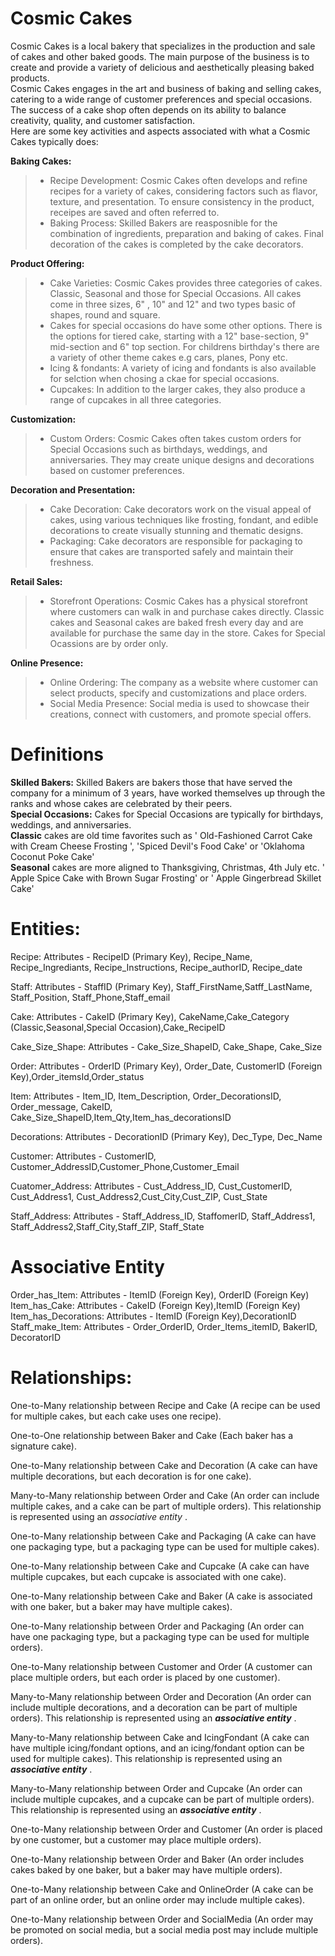 # Cosmic Cakes  

Cosmic Cakes is a local bakery that specializes in the production and sale of cakes and other baked goods. 
The main purpose of the business is to create and provide a variety of delicious and aesthetically pleasing baked products.  
Cosmic Cakes engages in the art and business of baking and selling cakes, catering to a wide range of customer preferences and special occasions.  
The success of a cake shop often depends on its ability to balance creativity, quality, and customer satisfaction.  
Here are some key activities and aspects associated with what a Cosmic Cakes typically does:

**Baking Cakes:**

> - Recipe Development: Cosmic Cakes often develops and refine recipes for a variety of cakes, considering factors such as flavor, texture, and presentation.  To ensure consistency in the product, receipes are saved and often referred to.
> - Baking Process: Skilled Bakers are reasposnible for the combination of ingredients, preparation and baking of cakes. Final decoration of the cakes is completed by the cake decorators.


**Product Offering:**

> - Cake Varieties: Cosmic Cakes provides three categories of cakes. Classic, Seasonal and those for Special Occasions.  All cakes come in three sizes, 6" , 10" and 12" and two types basic of shapes, round and square.
> - Cakes for special occasions do have some other options. There is the options for tiered cake, starting with a 12" base-section, 9" mid-section and 6" top section. For childrens birthday's there are a variety of other theme cakes e.g cars, planes, Pony etc.
> - Icing & fondants: A variety of icing and fondants is also available for selction when chosing a ckae for special occasions.
> - Cupcakes: In addition to the larger cakes, they also produce a range of cupcakes in all three categories.  


**Customization:**

> - Custom Orders: Cosmic Cakes often takes custom orders for Special Occasions such as birthdays, weddings, and anniversaries. They may create unique designs and decorations based on customer preferences.  


**Decoration and Presentation:**  

> - Cake Decoration: Cake decorators work on the visual appeal of cakes, using various techniques like frosting, fondant, and edible decorations to create visually stunning and thematic designs.  
> - Packaging: Cake decorators are responsible for packaging to ensure that cakes are transported safely and maintain their freshness.


**Retail Sales:**

> - Storefront Operations: Cosmic Cakes has a physical storefront where customers can walk in and purchase cakes directly.  Classic cakes and Seasonal cakes are baked fresh every day and are available for purchase the same day in the store. Cakes for Special Ocassions are by order only.

**Online Presence:**  

> - Online Ordering: The company as a website where customer can select products, specify and customizations and place orders.  
> - Social Media Presence: Social media is used to showcase their creations, connect with customers, and promote special offers.  

# Definitions  

**Skilled Bakers:**  Skilled Bakers are bakers those that have served the company for a minimum of 3 years, have worked themselves up through the ranks and whose cakes are celebrated by their peers.   
**Special Occasions:**  Cakes for Special Occasions are typically for birthdays, weddings, and anniversaries.   
**Classic** cakes are old time favorites such as ' Old-Fashioned Carrot Cake with Cream Cheese Frosting ', 'Spiced Devil's Food Cake' or 'Oklahoma Coconut Poke Cake'  
**Seasonal** cakes are more aligned to Thanksgiving, Christmas, 4th July etc. ' Apple Spice Cake with Brown Sugar Frosting' or ' Apple Gingerbread Skillet Cake'   

# Entities:

Recipe: Attributes - RecipeID (Primary Key), Recipe_Name, Recipe_Ingrediants, Recipe_Instructions, Recipe_authorID, Recipe_date  

Staff: Attributes - StaffID (Primary Key), Staff_FirstName,Satff_LastName, Staff_Position, Staff_Phone,Staff_email 

Cake: Attributes - CakeID (Primary Key), CakeName,Cake_Category (Classic,Seasonal,Special Occasion),Cake_RecipeID

Cake_Size_Shape: Attributes - Cake_Size_ShapeID, Cake_Shape, Cake_Size

Order: Attributes - OrderID (Primary Key), Order_Date, CustomerID (Foreign Key),Order_itemsId,Order_status  

Item: Attributes - Item_ID, Item_Description, Order_DecorationsID, Order_message, CakeID, Cake_Size_ShapeID,Item_Qty,Item_has_decorationsID

Decorations: Attributes - DecorationID (Primary Key), Dec_Type, Dec_Name 

Customer: Attributes - CustomerID, Customer_AddressID,Customer_Phone,Customer_Email

Cuatomer_Address: Attributes - Cust_Address_ID, Cust_CustomerID, Cust_Address1, Cust_Address2,Cust_City,Cust_ZIP, Cust_State

Staff_Address: Attributes - Staff_Address_ID, StaffomerID, Staff_Address1, Staff_Address2,Staff_City,Staff_ZIP, Staff_State

# Associative Entity  
Order_has_Item: Attributes - ItemID (Foreign Key), OrderID (Foreign Key)  
Item_has_Cake: Attributes - CakeID (Foreign Key),ItemID (Foreign Key)
Item_has_Decorations: Attributes - ItemID (Foreign Key),DecorationID
Staff_make_Item: Attributes - Order_OrderID, Order_Items_itemID, BakerID, DecoratorID



# Relationships:

One-to-Many relationship between Recipe and Cake (A recipe can be used for multiple cakes, but each cake uses one recipe).   

One-to-One relationship between Baker and Cake (Each baker has a signature cake).  

One-to-Many relationship between Cake and Decoration (A cake can have multiple decorations, but each decoration is for one cake).  

Many-to-Many relationship between Order and Cake (An order can include multiple cakes, and a cake can be part of multiple orders). This relationship is represented using an *associative entity* .  

One-to-Many relationship between Cake and Packaging (A cake can have one packaging type, but a packaging type can be used for multiple cakes).  

One-to-Many relationship between Cake and Cupcake (A cake can have multiple cupcakes, but each cupcake is associated with one cake).  

One-to-Many relationship between Cake and Baker (A cake is associated with one baker, but a baker may have multiple cakes).  

One-to-Many relationship between Order and Packaging (An order can have one packaging type, but a packaging type can be used for multiple orders).  

One-to-Many relationship between Customer and Order (A customer can place multiple orders, but each order is placed by one customer).  

Many-to-Many relationship between Order and Decoration (An order can include multiple decorations, and a decoration can be part of multiple orders). This relationship is represented using an ***associative entity*** .  

Many-to-Many relationship between Cake and IcingFondant (A cake can have multiple icing/fondant options, and an icing/fondant option can be used for multiple cakes). This relationship is represented using an ***associative entity*** .  

Many-to-Many relationship between Order and Cupcake (An order can include multiple cupcakes, and a cupcake can be part of multiple orders). This relationship is represented using an ***associative entity*** .  

One-to-Many relationship between Order and Customer (An order is placed by one customer, but a customer may place multiple orders).  

One-to-Many relationship between Order and Baker (An order includes cakes baked by one baker, but a baker may have multiple orders).  

One-to-Many relationship between Cake and OnlineOrder (A cake can be part of an online order, but an online order may include multiple cakes).  

One-to-Many relationship between Order and SocialMedia (An order may be promoted on social media, but a social media post may include multiple orders).  

